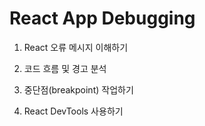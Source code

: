 # React App Debugging

1. React 오류 메시지 이해하기

2. 코드 흐름 및 경고 분석

3. 중단점(breakpoint) 작업하기

4. React DevTools 사용하기

